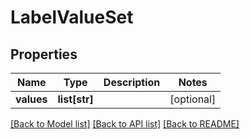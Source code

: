 # LabelValueSet

## Properties
Name | Type | Description | Notes
------------ | ------------- | ------------- | -------------
**values** | **list[str]** |  | [optional] 

[[Back to Model list]](../README.md#documentation-for-models) [[Back to API list]](../README.md#documentation-for-api-endpoints) [[Back to README]](../README.md)



